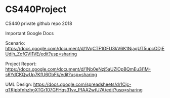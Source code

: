 # CS440Project
CS440 private github repo 2018

Important Google Docs

Scenario: https://docs.google.com/document/d/1VqCTF1GFU3kV6K1NjagUT5upcODjEUdih_ZofGVI1VE/edit?usp=sharing

Project Report: https://docs.google.com/document/d/1Nb0eNzj5aUZlOpBQmEu3I1M-s6YdCKQwUp7KfU6GbFk/edit?usp=sharing

UML Design: https://docs.google.com/spreadsheets/d/1Cjc-qTKjpbfnhzhgXTGr107GFHqs31vv_PfAA2wtU7A/edit?usp=sharing
